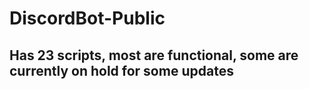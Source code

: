 # DiscordBot-Public
## Has 23 scripts, most are functional, some are currently on hold for some updates


